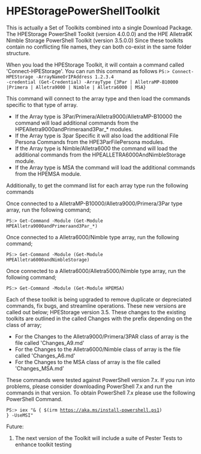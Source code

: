 # HPEStoragePowerShellToolkit
This is actually a Set of Toolkits combined into a single Download Package.
The HPEStorage PowerShell Toolkit (version 4.0.0.0) and the HPE Alletra6K Nimble Storage PowerShell Toolkit (version 3.5.0.0)
Since these toolkits contain no conflicting file names, they can both co-exist in the same folder structure. 

When you load the HPEStorage Toolkit, it will contain a command called 'Connect-HPEStorage'. You can run this command as follows
<code>PS:> Connect-HPEStorage -ArrayNameOrIPAddress 1.2.3.4 -credential (Get-Credential) -ArrayType {3Par | AlletraMP-B10000 |Primera | Alletra9000 | Nimble | Alletra6000 | MSA}</code>
    
This command will connect to the array type and then load the commands specific to that type of array. 
- If the Array type is 3Par/Primera/Alletra9000/AlletraMP-B10000 the command will load additional commands from the HPEAlletra9000andPrimeraand3Par_* modules.
- If the Array type is 3par Specific it will also load the additional File Persona Commands from the HPE3ParFilePersona modules.
- If the Array type is Nimble/Alletra6000 the command will load the additional commands from the HPEALLETRA6000AndNimbleStorage module.
- If the Array type is MSA the command will load the additional commands from the HPEMSA module.

Additionally, to get the command list for each array type run the following commands

Once connected to a AlletraMP-B10000/Alletra9000/Primera/3Par type array, run the following command;

<code>PS:> Get-Command -Module (Get-Module HPEAlletra9000andPrimeraand3Par_*) </code>

Once connected to a Alletra6000/Nimble type array, run the following command;

<code>PS:> Get-Command -Module (Get-Module HPEAlletra6000andNimbleStorage) </code>

Once connected to a Alletra6000/Alletra5000/Nimble type array, run the following command;

<code>PS:> Get-Command -Module (Get-Module HPEMSA) </code>

Each of these toolkit is being upgraded to remove duplicate or depreciated commands, fix bugs, and streamline operations. These new versions are called out below;
HPEStorage version 3.5. These changes to the existing toolkits are outlined in the called Changes with the prefix depending on the class of array;
- For the Changes to the Alletra9000/Primera/3PAR class of array is the file called 'Changes_A9.md'
- For the Changes to the Alletra6000/Nimble class of array is the file called 'Changes_A6.md'
- For the Changes to the MSA class of array is the file called 'Changes_MSA.md'

These commands were tested against PowerShell version 7.x. If you run into problems, please consider downloading 
PowerShell 7.x and run the commands in that version. To obtain PowerShell 7.x please use the following PowerShell Command.

<code>PS:> iex "& { $(irm https://aka.ms/install-powershell.ps1) } -UseMSI" </code>

Future:
1. The next version of the Toolkit will include a suite of Pester Tests to enhance toolkit testing
